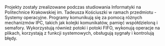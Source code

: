 Projekty zostały zrealizowane podczas studiowania Informatyki na Politechnice Krakowskiej im. Tadeusza Kościuszki w ramach przedmiotu - Systemy operacyjne. 
Programy komunikują się za pomocą różnych mechanizmów IPC, takich jak kolejki komunikatów, pamięć współdzieloną i semafory. Wykorzystują również potoki i potoki FIFO,
wykonują operacje na plikach, korzystają z funkcji systemowych, obsługują sygnały i kontrolują błędy.
